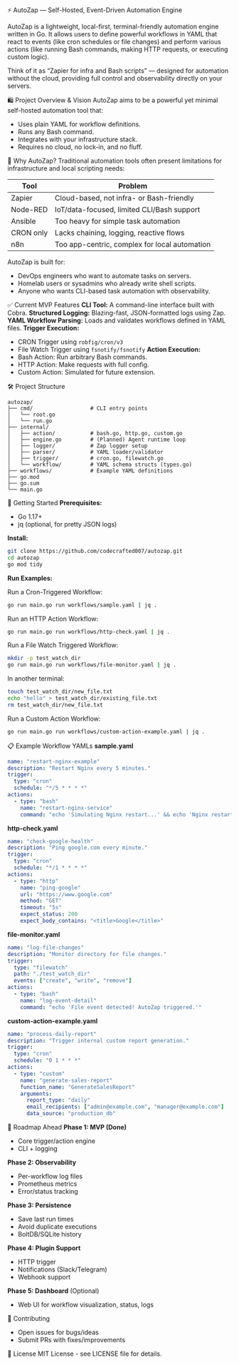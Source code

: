 ⚡ AutoZap — Self-Hosted, Event-Driven Automation Engine

AutoZap is a lightweight, local-first, terminal-friendly automation engine written in Go. It allows users to define powerful workflows in YAML that react to events (like cron schedules or file changes) and perform various actions (like running Bash commands, making HTTP requests, or executing custom logic).

Think of it as “Zapier for infra and Bash scripts” — designed for automation without the cloud, providing full control and observability directly on your servers.

🛍 Project Overview & Vision
AutoZap aims to be a powerful yet minimal self-hosted automation tool that:

* Uses plain YAML for workflow definitions.
* Runs any Bash command.
* Integrates with your infrastructure stack.
* Requires no cloud, no lock-in, and no fluff.

🌟 Why AutoZap?
Traditional automation tools often present limitations for infrastructure and local scripting needs:

| Tool      | Problem                                       |
| --------- | --------------------------------------------- |
| Zapier    | Cloud-based, not infra- or Bash-friendly      |
| Node-RED  | IoT/data-focused, limited CLI/Bash support    |
| Ansible   | Too heavy for simple task automation          |
| CRON only | Lacks chaining, logging, reactive flows       |
| n8n       | Too app-centric, complex for local automation |

AutoZap is built for:

* DevOps engineers who want to automate tasks on servers.
* Homelab users or sysadmins who already write shell scripts.
* Anyone who wants CLI-based task automation with observability.

✅ Current MVP Features
**CLI Tool:** A command-line interface built with Cobra.
**Structured Logging:** Blazing-fast, JSON-formatted logs using Zap.
**YAML Workflow Parsing:** Loads and validates workflows defined in YAML files.
**Trigger Execution:**

* CRON Trigger using `robfig/cron/v3`
* File Watch Trigger using `fsnotify/fsnotify`
  **Action Execution:**
* Bash Action: Run arbitrary Bash commands.
* HTTP Action: Make requests with full config.
* Custom Action: Simulated for future extension.

🛠 Project Structure

```
autozap/
├── cmd/                  # CLI entry points
│   └── root.go
│   └── run.go
├── internal/
│   ├── action/           # bash.go, http.go, custom.go
│   ├── engine.go         # (Planned) Agent runtime loop
│   ├── logger/           # Zap logger setup
│   ├── parser/           # YAML loader/validator
│   ├── trigger/          # cron.go, filewatch.go
│   └── workflow/         # YAML schema structs (types.go)
├── workflows/            # Example YAML definitions
├── go.mod
├── go.sum
└── main.go
```

🚀 Getting Started
**Prerequisites:**

* Go 1.17+
* jq (optional, for pretty JSON logs)

**Install:**

```bash
git clone https://github.com/codecrafted007/autozap.git
cd autozap
go mod tidy
```

**Run Examples:**

Run a Cron-Triggered Workflow:

```bash
go run main.go run workflows/sample.yaml | jq .
```

Run an HTTP Action Workflow:

```bash
go run main.go run workflows/http-check.yaml | jq .
```

Run a File Watch Triggered Workflow:

```bash
mkdir -p test_watch_dir
go run main.go run workflows/file-monitor.yaml | jq .
```

In another terminal:

```bash
touch test_watch_dir/new_file.txt
echo "hello" > test_watch_dir/existing_file.txt
rm test_watch_dir/new_file.txt
```

Run a Custom Action Workflow:

```bash
go run main.go run workflows/custom-action-example.yaml | jq .
```

📋 Example Workflow YAMLs
**sample.yaml**

```yaml
name: "restart-nginx-example"
description: "Restart Nginx every 5 minutes."
trigger:
  type: "cron"
  schedule: "*/5 * * * *"
actions:
  - type: "bash"
    name: "restart-nginx-service"
    command: "echo 'Simulating Nginx restart...' && echo 'Nginx restart successful' && exit 0"
```

**http-check.yaml**

```yaml
name: "check-google-health"
description: "Ping google.com every minute."
trigger:
  type: "cron"
  schedule: "*/1 * * * *"
actions:
  - type: "http"
    name: "ping-google"
    url: "https://www.google.com"
    method: "GET"
    timeout: "5s"
    expect_status: 200
    expect_body_contains: "<title>Google</title>"
```

**file-monitor.yaml**

```yaml
name: "log-file-changes"
description: "Monitor directory for file changes."
trigger:
  type: "filewatch"
  path: "./test_watch_dir"
  events: ["create", "write", "remove"]
actions:
  - type: "bash"
    name: "log-event-detail"
    command: "echo 'File event detected! AutoZap triggered.'"
```

**custom-action-example.yaml**

```yaml
name: "process-daily-report"
description: "Trigger internal custom report generation."
trigger:
  type: "cron"
  schedule: "0 1 * * *"
actions:
  - type: "custom"
    name: "generate-sales-report"
    function_name: "GenerateSalesReport"
    arguments:
      report_type: "daily"
      email_recipients: ["admin@example.com", "manager@example.com"]
      data_source: "production_db"
```

🚣 Roadmap Ahead
**Phase 1: MVP (Done)**

* Core trigger/action engine
* CLI + logging

**Phase 2: Observability**

* Per-workflow log files
* Prometheus metrics
* Error/status tracking

**Phase 3: Persistence**

* Save last run times
* Avoid duplicate executions
* BoltDB/SQLite history

**Phase 4: Plugin Support**

* HTTP trigger
* Notifications (Slack/Telegram)
* Webhook support

**Phase 5: Dashboard** (Optional)

* Web UI for workflow visualization, status, logs

🤝 Contributing

* Open issues for bugs/ideas
* Submit PRs with fixes/improvements

📄 License
MIT License - see LICENSE file for details.
